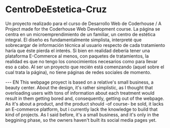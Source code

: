 # CentroDeEstetica-Cruz
Un proyecto realizado para el curso de Desarrollo Web de Coderhouse / A Project made for the Coderhouse Web Development course.
La página se centra en un microemprendimiento de un familiar, un centro de estética integral.
El diseño es fundamentalmente simplista, interpreté que sobrecargar de información técnica al usuario respecto de cada tratamiento haría que éste pierda el interés.
Si bien en realidad debería tener una plataforma E-Commerce al menos, con paquetes de tratamientos, la realidad es que no tengo los conocimientos necesarios como para llevar eso a cabo.
Al ser un proyecto que recién está comenzando (aquel sobre el cual trata la página), no tiene páginas de redes sociales de momento.

--- EN
This webpage proyect is based on a relative's small business, a beauty center.
About the design, it's rather simplistic, as I thought that overloading users with tons of information about each treatment would result in them getting bored and, consequently, getting out of the webpage.
As it's about a product, and the product should -of course- be sold, it lacks an E-commerce platform, but i currently lack the knowledge to build that kind of projects.
As I said before, it's a small business, and it's only in the beggining phase, so the owners haven't built its social media pages yet.
